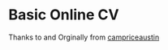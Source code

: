 # Basic Online CV
Thanks to and Orginally from [campriceaustin](https://github.com/campriceaustin)

